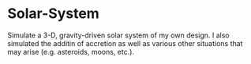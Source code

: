 # Solar-System

Simulate a 3-D, gravity-driven solar system of my own design. I also simulated the additin of accretion as well as various other situations that may arise (e.g. asteroids, moons, etc.).
